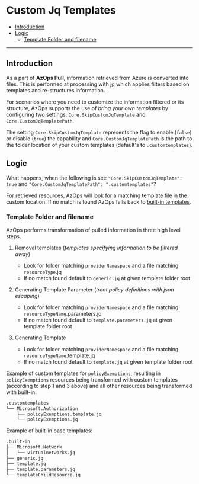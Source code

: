 # Custom Jq Templates

- [Introduction](#introduction)
- [Logic](#logic)
  - [Template Folder and filename](#template-folder-and-filename)

---

## Introduction

As a part of **AzOps Pull**, information retrieved from Azure is converted into files. This is performed at processing with [jq](https://stedolan.github.io/jq/) which applies filters based on templates and re-structures information.

For scenarios where you need to customize the information filtered or its structure, AzOps supports the use of *bring your own templates* by configuring two settings: `Core.SkipCustomJqTemplate` and `Core.CustomJqTemplatePath`.

The setting `Core.SkipCustomJqTemplate` represents the flag to enable (`false`) or disable (`true`) the capability and `Core.CustomJqTemplatePath` is the path to the folder location of your custom templates (default's to `.customtemplates`).

## Logic

What happens, when the following is set: `"Core.SkipCustomJqTemplate": true` and `"Core.CustomJqTemplatePath": ".customtemplates"`?

For retrieved resources, AzOps will look for a matching template file in the custom location. If no match is found AzOps falls back to [built-in templates](https://github.com/Azure/AzOps/tree/main/src/data/template).

### Template Folder and filename

AzOps performs transformation of pulled information in three high level steps.

1. Removal templates (*templates specifying information to be filtered away*)
    * Look for folder matching `providerNamespace` and a file matching `resourceType`.jq
    * If no match found default to `generic.jq` at given template folder root

2. Generating Template Parameter (*treat policy definitions with json escaping*)
    * Look for folder matching `providerNamespace` and a file matching `resourceTypeName`.parameters.jq
    * If no match found default to `template.parameters.jq` at given template folder root

3. Generating Template
    * Look for folder matching `providerNamespace` and a file matching `resourceTypeName`.template.jq
    * If no match found default to `template.jq` at given template folder root

Example of custom templates for `policyExemptions`, resulting in `policyExemptions` resources being transformed with custom templates (according to step 1 and 3 above) and all other resources being transformed with built-in:
```bash
.customtemplates
└── Microsoft.Authorization
    ├── policyExemptions.template.jq
    └── policyExemptions.jq
```
Example of built-in base templates:
```bash
.built-in
├── Microsoft.Network
│   └── virtualnetworks.jq
├── generic.jq
├── template.jq
├── template.parameters.jq
└── templateChildResource.jq
```